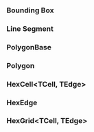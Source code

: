 ### Bounding Box

### Line Segment

### PolygonBase

### Polygon

### HexCell<TCell, TEdge>

### HexEdge<TCell>

### HexGrid<TCell, TEdge>